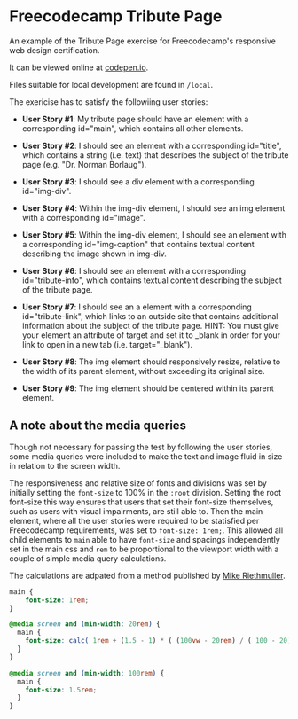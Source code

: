 # Freecodecamp Tribute Page

An example of the Tribute Page exercise for Freecodecamp's responsive web design certification.

It can be viewed online at [codepen.io](https://codepen.io/jimholdaway/pen/wvGNJVK).

Files suitable for local development are found in `/local`.

The exericise has to satisfy the followiing user stories:

- **User Story #1**: My tribute page should have an element with a corresponding id="main", which contains all other elements.

- **User Story #2**: I should see an element with a corresponding id="title", which contains a string (i.e. text) that describes the subject of the tribute page (e.g. "Dr. Norman Borlaug").

- **User Story #3**: I should see a div element with a corresponding id="img-div".

- **User Story #4**: Within the img-div element, I should see an img element with a corresponding id="image".

- **User Story #5**: Within the img-div element, I should see an element with a corresponding id="img-caption" that contains textual content describing the image shown in img-div.

- **User Story #6**: I should see an element with a corresponding id="tribute-info", which contains textual content describing the subject of the tribute page.

- **User Story #7**: I should see an a element with a corresponding id="tribute-link", which links to an outside site that contains additional information about the subject of the tribute page. HINT: You must give your element an attribute of target and set it to _blank in order for your link to open in a new tab (i.e. target="_blank").

- **User Story #8**: The img element should responsively resize, relative to the width of its parent element, without exceeding its original size.

- **User Story #9**: The img element should be centered within its parent element.

## A note about the media queries

Though not necessary for passing the test by following the user stories, some media queries were included to make the text and image fluid in size in relation to the screen width.

The responsiveness and relative size of fonts and divisions was set by initially setting the `font-size` to 100% in the `:root` division. Setting the root font-size this way ensures that users that set their font-size themselves, such as users with visual impairments, are still able to. Then the main element, where all the user stories were required to be statisfied per Freecodecamp requirements, was set to `font-size: 1rem;`. This allowed all child elements to `main` able to have `font-size` and spacings independently set in the main css and `rem` to be proportional to the viewport width with a couple of simple media query calculations.

The calculations are adpated from a method published by [Mike Riethmuller](https://www.madebymike.com.au/writing/precise-control-responsive-typography/).

```css
main {
    font-size: 1rem;
}

@media screen and (min-width: 20rem) {
  main {
    font-size: calc( 1rem + (1.5 - 1) * ( (100vw - 20rem) / ( 100 - 20)));
  }
}

@media screen and (min-width: 100rem) {
  main {
    font-size: 1.5rem;
  }
}
```
